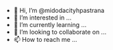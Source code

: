 - 👋 Hi, I’m @midodacityhpastrana
- 👀 I’m interested in ...
- 🌱 I’m currently learning ...
- 💞️ I’m looking to collaborate on ...
- 📫 How to reach me ...

<!---
midodacityhpastrana/midodacityhpastrana is a ✨ special ✨ repository because its `README.md` (this file) appears on your GitHub profile.
You can click the Preview link to take a look at your changes.
--->
<HTML>
